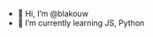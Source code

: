 - 👋 Hi, I’m @blakouw
- 🌱 I’m currently learning JS, Python

<!---
blakouw/blakouw is a ✨ special ✨ repository because its `README.md` (this file) appears on your GitHub profile.
You can click the Preview link to take a look at your changes.
--->
